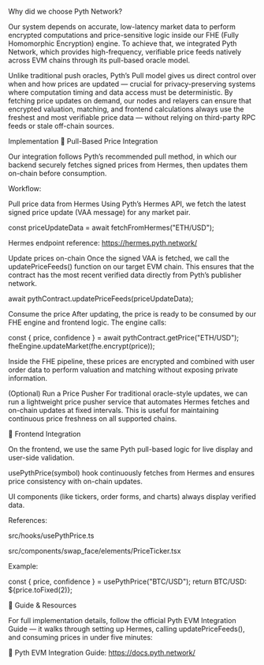 Why did we choose Pyth Network?

Our system depends on accurate, low-latency market data to perform encrypted computations and price-sensitive logic inside our FHE (Fully Homomorphic Encryption) engine.
To achieve that, we integrated Pyth Network, which provides high-frequency, verifiable price feeds natively across EVM chains through its pull-based oracle model.

Unlike traditional push oracles, Pyth’s Pull model gives us direct control over when and how prices are updated — crucial for privacy-preserving systems where computation timing and data access must be deterministic.
By fetching price updates on demand, our nodes and relayers can ensure that encrypted valuation, matching, and frontend calculations always use the freshest and most verifiable price data — without relying on third-party RPC feeds or stale off-chain sources.

Implementation
🔹 Pull-Based Price Integration

Our integration follows Pyth’s recommended pull method, in which our backend securely fetches signed prices from Hermes, then updates them on-chain before consumption.

Workflow:

Pull price data from Hermes
Using Pyth’s Hermes API, we fetch the latest signed price update (VAA message) for any market pair.

const priceUpdateData = await fetchFromHermes("ETH/USD");


Hermes endpoint reference:
https://hermes.pyth.network/

Update prices on-chain
Once the signed VAA is fetched, we call the updatePriceFeeds() function on our target EVM chain.
This ensures that the contract has the most recent verified data directly from Pyth’s publisher network.

await pythContract.updatePriceFeeds(priceUpdateData);


Consume the price
After updating, the price is ready to be consumed by our FHE engine and frontend logic.
The engine calls:

const { price, confidence } = await pythContract.getPrice("ETH/USD");
fheEngine.updateMarket(fhe.encrypt(price));


Inside the FHE pipeline, these prices are encrypted and combined with user order data to perform valuation and matching without exposing private information.

(Optional) Run a Price Pusher
For traditional oracle-style updates, we can run a lightweight price pusher service that automates Hermes fetches and on-chain updates at fixed intervals.
This is useful for maintaining continuous price freshness on all supported chains.

🔹 Frontend Integration

On the frontend, we use the same Pyth pull-based logic for live display and user-side validation.

usePythPrice(symbol) hook continuously fetches from Hermes and ensures price consistency with on-chain updates.

UI components (like tickers, order forms, and charts) always display verified data.

References:

src/hooks/usePythPrice.ts

src/components/swap_face/elements/PriceTicker.tsx

Example:

const { price, confidence } = usePythPrice("BTC/USD");
return <span>BTC/USD: ${price.toFixed(2)}</span>;

🔹 Guide & Resources

For full implementation details, follow the official Pyth EVM Integration Guide —
it walks through setting up Hermes, calling updatePriceFeeds(), and consuming prices in under five minutes:

📘 Pyth EVM Integration Guide:
https://docs.pyth.network/
